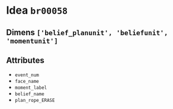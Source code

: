 # Idea `br00058`

## Dimens `['belief_planunit', 'beliefunit', 'momentunit']`

## Attributes
- `event_num`
- `face_name`
- `moment_label`
- `belief_name`
- `plan_rope_ERASE`
